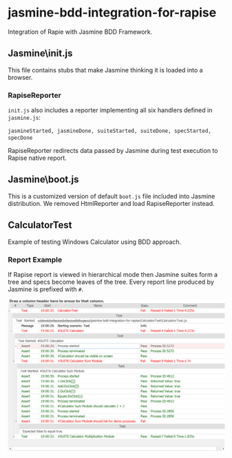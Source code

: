 # jasmine-bdd-integration-for-rapise

Integration of Rapie with Jasmine BDD Framework.

## Jasmine\init.js
This file contains stubs that make Jasmine thinking it is loaded into a browser.

### RapiseReporter
`init.js` also includes a reporter implementing all six handlers defined in `jasmine.js`:

```
jasmineStarted, jasmineDone, suiteStarted, suiteDone, specStarted, specDone
```

RapiseReporter redirects data passed by Jasmine during test execution to Rapise native report.

## Jasmine\boot.js
This is a customized version of default `boot.js` file included into Jasmine distribution. We removed HtmlReporter and load RapiseReporter instead. 

## CalculatorTest
Example of testing Windows Calculator using BDD approach.

### Report Example
If Rapise report is viewed in hierarchical mode then Jasmine suites form a tree and specs become leaves of the tree. Every report line produced by Jasmine is prefixed with `#`.

<img src="https://github.com/Inflectra/jasmine-bdd-integration-for-rapise/raw/master/Media/CalculatorTestReport.png" width="911"/>
